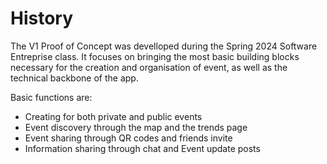 # History

<!---
*Maximum 1 page*

*Describe the V1 POC as planned by Sprint10.*

*What did you learn?*

*What is missing to bridge from PoC to MVP?*
-->

The V1 Proof of Concept was develloped during the Spring 2024 Software Entreprise class. It focuses on bringing the most basic building blocks necessary for the creation and organisation of event, as well as the technical backbone of the app. 

Basic functions are: 

- Creating for both private and public events
- Event discovery through the map and the trends page
- Event sharing through QR codes and friends invite
- Information sharing through chat and Event update posts
